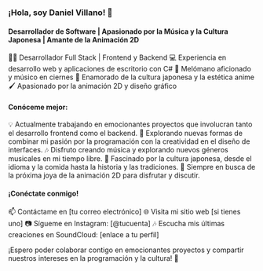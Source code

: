 ### ¡Hola, soy Daniel Villano! 👋

#### Desarrollador de Software | Apasionado por la Música y la Cultura Japonesa | Amante de la Animación 2D

👨‍💻 Desarrollador Full Stack | Frontend y Backend
💻 Experiencia en desarrollo web y aplicaciones de escritorio con C#
🎵 Melómano aficionado y músico en ciernes
🎌 Enamorado de la cultura japonesa y la estética anime
🖌️ Apasionado por la animación 2D y diseño gráfico

#### Conóceme mejor:

💡 Actualmente trabajando en emocionantes proyectos que involucran tanto el desarrollo frontend como el backend.
🎨 Explorando nuevas formas de combinar mi pasión por la programación con la creatividad en el diseño de interfaces.
🎶 Disfruto creando música y explorando nuevos géneros musicales en mi tiempo libre.
🌸 Fascinado por la cultura japonesa, desde el idioma y la comida hasta la historia y las tradiciones.
🎥 Siempre en busca de la próxima joya de la animación 2D para disfrutar y discutir.

#### ¡Conéctate conmigo!

📫 Contáctame en [tu correo electrónico]
🌐 Visita mi sitio web [si tienes uno]
📷 Sígueme en Instagram: [@tucuenta]
🎶 Escucha mis últimas creaciones en SoundCloud: [enlace a tu perfil]

¡Espero poder colaborar contigo en emocionantes proyectos y compartir nuestros intereses en la programación y la cultura! 🚀

